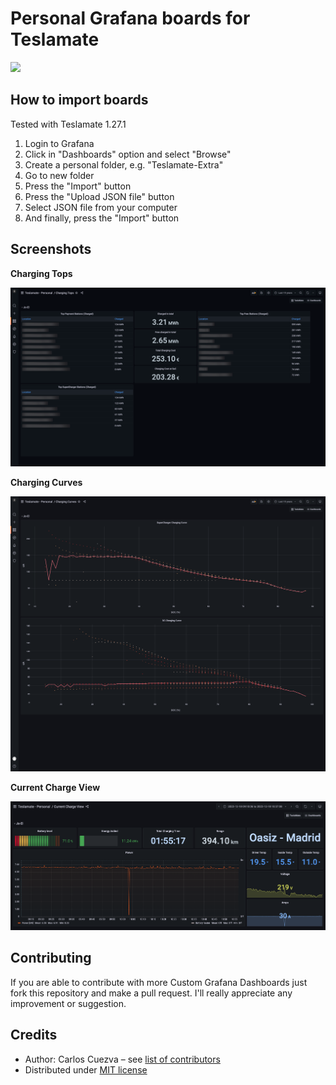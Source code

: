 # Personal Grafana boards for Teslamate

[![](https://img.shields.io/badge/Donate-PayPal-ff69b4.svg)](https://www.paypal.com/donate?hosted_button_id=QF2MBMQZP4V2J)

## How to import boards

Tested with Teslamate 1.27.1

1. Login to Grafana
2. Click in "Dashboards" option and select "Browse"
3. Create a personal folder, e.g. "Teslamate-Extra"
4. Go to new folder
5. Press the "Import" button
6. Press the "Upload JSON file" button
7. Select JSON file from your computer
8. And finally, press the "Import" button

## Screenshots

**Charging Tops**

![Charging Tops](./screenshots/charging_tops.png)

**Charging Curves**

![Charging Curves](./screenshots/charging_curves.png)

**Current Charge View**

![Charging Curves](./screenshots/current_charge_view.png)

## Contributing

If you are able to contribute with more Custom Grafana Dashboards just fork this repository and make a pull request. I'll really appreciate any improvement or suggestion.

## Credits

- Author: Carlos Cuezva – see [list of contributors](https://github.com/CarlosCuezva/dashboards-Grafana-Teslamate/graphs/contributors)
- Distributed under [MIT license](./LICENSE)

